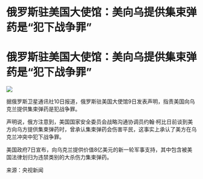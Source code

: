 # 俄罗斯驻美国大使馆：美向乌提供集束弹药是“犯下战争罪”

# 俄罗斯驻美国大使馆：美向乌提供集束弹药是“犯下战争罪”

![](https://inews.gtimg.com/om_bt/OmScjtTMPJYJNPh203fQR_iRW57-_CHADAeVVNucUQibAAA/1000)

据俄罗斯卫星通讯社10日报道，俄罗斯驻美国大使馆9日发表声明，指责美国向乌克兰提供集束弹药是犯战争罪。

声明说，俄方注意到，美国国家安全委员会战略沟通协调员约翰·柯比日前谈到美方向乌方提供集束弹药时，曾承认集束弹药会伤害平民，这事实上承认了美方在乌克兰冲突中犯下战争罪。

美国政府7日宣布，向乌克兰提供价值8亿美元的新一轮军事支持，其中包含被美国法律划归为违禁类别的大杀伤力集束弹药。

来源：央视新闻

